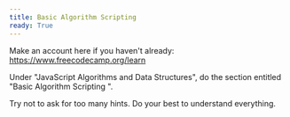 ```yaml
---
title: Basic Algorithm Scripting
ready: True
---
```


Make an account here if you haven't already: https://www.freecodecamp.org/learn

Under "JavaScript Algorithms and Data Structures", do the section entitled "Basic Algorithm Scripting ".

Try not to ask for too many hints. Do your best to understand everything.

